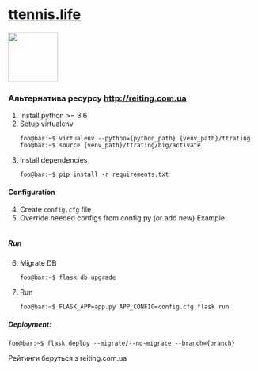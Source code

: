 # [ttennis.life ](ttennis.life)
<img src="https://github.com/vitaliylevitskiand/ttrating/blob/master/static/img/logo.png" width="100" height="100">

### Альтернатива ресурсу <http://reiting.com.ua>

1) Install python >= 3.6
2) Setup virtualenv
    ```console
    foo@bar:~$ virtualenv --python={python_path} {venv_path}/ttrating
    foo@bar:~$ source {venv_path}/ttrating/big/activate
    ```
3) install dependencies
    ```console
    foo@bar:~$ pip install -r requirements.txt
    ```
#### Configuration
4) Create `config.cfg` file
5) Override needed configs from config.py (or add new)
Example:
```
```
##### Run
6) Migrate DB
    ```console
    foo@bar:~$ flask db upgrade
    ```
7) Run
	```console
    foo@bar:~$ FLASK_APP=app.py APP_CONFIG=config.cfg flask run
    ```
##### Deployment:
```console
foo@bar:~$ flask deploy --migrate/--no-migrate --branch={branch}
```

Рейтинги беруться з reiting.com.ua